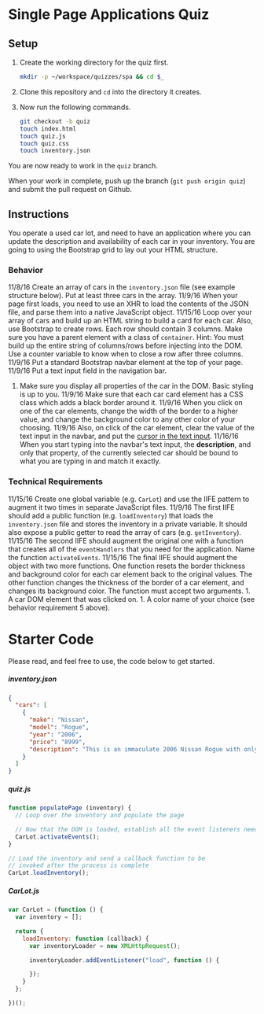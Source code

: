# Single Page Applications Quiz

## Setup

1. Create the working directory for the quiz first.

    ```bash
    mkdir -p ~/workspace/quizzes/spa && cd $_
    ```

1. Clone this repository and `cd` into the directory it creates.
1. Now run the following commands.

    ```bash
    git checkout -b quiz
    touch index.html
    touch quiz.js
    touch quiz.css
    touch inventory.json
    ```

You are now ready to work in the `quiz` branch.

When your work in complete, push up the branch (`git push origin quiz`) and submit the pull request on Github.

## Instructions

You operate a used car lot, and need to have an application where you can update the description and availability of each car in your inventory. You are going to using the Bootstrap grid to lay out your HTML structure.

### Behavior

11/8/16 Create an array of cars in the `inventory.json` file (see example structure below). Put at least three cars in the array.
11/9/16 When your page first loads, you need to use an XHR to load the contents of the JSON file, and parse them into a native JavaScript object.
11/15/16 Loop over your array of cars and build up an HTML string to build a card for each car. Also, use Bootstrap to create rows. Each row should contain 3 columns. Make sure you have a parent element with a class of `container`. Hint: You must build up the entire string of columns/rows before injecting into the DOM. Use a counter variable to know when to close a row after three columns.
11/9/16 Put a standard Bootstrap navbar element at the top of your page.
11/9/16 Put a text input field in the navigation bar.
1. Make sure you display all properties of the car in the DOM. Basic styling is up to you.
11/9/16 Make sure that each car card element has a CSS class which adds a black border around it.
11/9/16 When you click on one of the car elements, change the width of the border to a higher value, and change the background color to any other color of your choosing.
11/9/16 Also, on click of the car element, clear the value of the text input in the navbar, and put the [cursor in the text input](https://developer.mozilla.org/en-US/docs/Web/API/HTMLElement/focus).
11/16/16 When you start typing into the navbar's text input, the **description**, and only that property, of the currently selected car should be bound to what you are typing in and match it exactly.

### Technical Requirements

11/15/16 Create one global variable (e.g. `CarLot`) and use the IIFE pattern to augment it two times in separate JavaScript files.
11/9/16 The first IIFE should add a public function (e.g. `loadInventory`) that loads the `inventory.json` file and stores the inventory in a private variable. It should also expose a public getter to read the array of cars (e.g. `getInventory`).
11/15/16 The second IIFE should augment the original one with a function that creates all of the `eventHandlers` that you need for the application. Name the function `activateEvents`.
11/15/16 The final IIFE should augment the object with two more functions. One function resets the border thickness and background color for each car element back to the original values. The other function changes the thickness of the border of a car element, and changes its background color. The function must accept two arguments.
    1. A car DOM element that was clicked on.
    1. A color name of your choice (see behavior requirement 5 above).

# Starter Code

Please read, and feel free to use, the code below to get started.

##### inventory.json

```json
{
  "cars": [
    {
      "make": "Nissan",
      "model": "Rogue",
      "year": "2006",
      "price": "8999",
      "description": "This is an immaculate 2006 Nissan Rogue with only 25000 miles on it. Leather seats, power everything."
    }
  ]
}
```

##### quiz.js

```js
function populatePage (inventory) {
  // Loop over the inventory and populate the page

  // Now that the DOM is loaded, establish all the event listeners needed
  CarLot.activateEvents();
}

// Load the inventory and send a callback function to be
// invoked after the process is complete
CarLot.loadInventory();
```

##### CarLot.js

```js
var CarLot = (function () {
  var inventory = [];

  return {
    loadInventory: function (callback) {
      var inventoryLoader = new XMLHttpRequest();

      inventoryLoader.addEventListener("load", function () {

      });
    }
  };

})();
```
